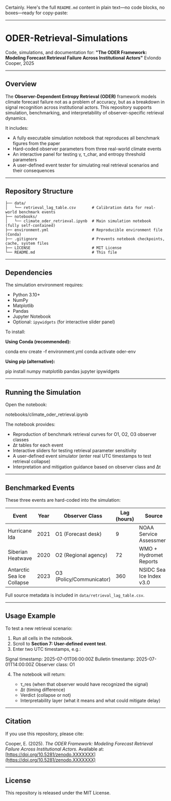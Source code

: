 Certainly. Here's the full `README.md` content in plain text—no code blocks, no boxes—ready for copy-paste:

---

# ODER-Retrieval-Simulations

Code, simulations, and documentation for:
**"The ODER Framework: Modeling Forecast Retrieval Failure Across Institutional Actors"**
Evlondo Cooper, 2025

---

## Overview

The **Observer-Dependent Entropy Retrieval (ODER)** framework models climate forecast failure not as a problem of accuracy, but as a breakdown in signal recognition across institutional actors.
This repository supports simulation, benchmarking, and interpretability of observer-specific retrieval dynamics.

It includes:

* A fully executable simulation notebook that reproduces all benchmark figures from the paper
* Hard-coded observer parameters from three real-world climate events
* An interactive panel for testing γ, τ\_char, and entropy threshold parameters
* A user-defined event tester for simulating real retrieval scenarios and their consequences

---

## Repository Structure

```
├── data/
│   └── retrieval_lag_table.csv       # Calibration data for real-world benchmark events
├── notebooks/
│   └── climate_oder_retrieval.ipynb  # Main simulation notebook (fully self-contained)
├── environment.yml                   # Reproducible environment file (Conda)
├── .gitignore                        # Prevents notebook checkpoints, cache, system files
├── LICENSE                           # MIT License
└── README.md                         # This file
```

---

## Dependencies

The simulation environment requires:

* Python 3.10+
* NumPy
* Matplotlib
* Pandas
* Jupyter Notebook
* Optional: `ipywidgets` (for interactive slider panel)

To install:

**Using Conda (recommended):**

conda env create -f environment.yml
conda activate oder-env

**Using pip (alternative):**

pip install numpy matplotlib pandas jupyter ipywidgets

---

## Running the Simulation

Open the notebook:

notebooks/climate\_oder\_retrieval.ipynb

The notebook provides:

* Reproduction of benchmark retrieval curves for O1, O2, O3 observer classes
* Δτ tables for each event
* Interactive sliders for testing retrieval parameter sensitivity
* A user-defined event simulator (enter real UTC timestamps to test retrieval collapse)
* Interpretation and mitigation guidance based on observer class and Δτ

---

## Benchmarked Events

These three events are hard-coded into the simulation:

| Event                      | Year | Observer Class           | Lag (hours) | Source                   |
| -------------------------- | ---- | ------------------------ | ----------- | ------------------------ |
| Hurricane Ida              | 2021 | O1 (Forecast desk)       | 9           | NOAA Service Assessment  |
| Siberian Heatwave          | 2020 | O2 (Regional agency)     | 72          | WMO + Hydromet Reports   |
| Antarctic Sea Ice Collapse | 2023 | O3 (Policy/Communicator) | 360         | NSIDC Sea Ice Index v3.0 |

Full source metadata is included in `data/retrieval_lag_table.csv`.

---

## Usage Example

To test a new retrieval scenario:

1. Run all cells in the notebook.
2. Scroll to **Section 7: User-defined event test**.
3. Enter two UTC timestamps, e.g.:

Signal timestamp: 2025-07-01T06:00:00Z
Bulletin timestamp: 2025-07-01T14:00:00Z
Observer class: O1

4. The notebook will return:

   * τ\_res (when that observer would have recognized the signal)
   * Δτ (timing difference)
   * Verdict (collapse or not)
   * Interpretability layer (what it means and what could mitigate delay)

---

## Citation

If you use this repository, please cite:

Cooper, E. (2025). *The ODER Framework: Modeling Forecast Retrieval Failure Across Institutional Actors*.
Available at: [https://doi.org/10.5281/zenodo.XXXXXXX](https://doi.org/10.5281/zenodo.XXXXXXX)

---

## License

This repository is released under the MIT License.
